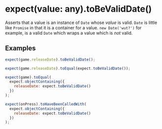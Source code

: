 # expect(value: any).toBeValidDate()

Asserts that a value is an instance of `Date` whose _value_ is valid. `Date` is little like `Promise` in that it is a
container for a value. `new Date('wut?')` for example, is a valid `Date` which wraps a value which is _not_ valid.

## Examples

```js
expect(game.releaseDate).toBeValidDate();
```

```js
expect(game.releaseDate).toEqual(expect.toBeValidDate());
```

```js
expect(game).toEqual(
  expect.objectContaining({
    releaseDate: expect.toBeValidDate()
  })
);
```

```js
expect(onPress).toHaveBeenCalledWith(
  expect.objectContaining({
    releaseDate: expect.toBeValidDate()
  })
);
```
